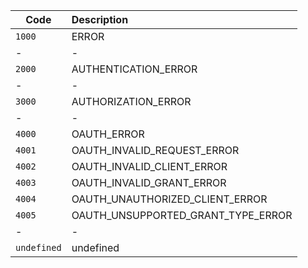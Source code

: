 | Code                   | Description                        |
|------------------------|:-----------------------------------|
| <code>1000</code>      | ERROR                          |
|-                       |-                                   |
| <code>2000</code>      | AUTHENTICATION_ERROR                          |
|-                       |-                                   |
| <code>3000</code>      | AUTHORIZATION_ERROR                          |
|-                       |-                                   |
| <code>4000</code>      | OAUTH_ERROR                          |
| <code>4001</code>      | OAUTH_INVALID_REQUEST_ERROR                          |
| <code>4002</code>      | OAUTH_INVALID_CLIENT_ERROR                          |
| <code>4003</code>      | OAUTH_INVALID_GRANT_ERROR                          |
| <code>4004</code>      | OAUTH_UNAUTHORIZED_CLIENT_ERROR                          |
| <code>4005</code>      | OAUTH_UNSUPPORTED_GRANT_TYPE_ERROR                          |
|-                       |-                                   |
| <code>undefined</code> | undefined                          |
